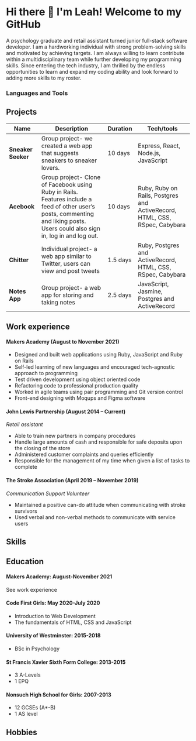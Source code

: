 # Hi there 👋 I'm Leah! Welcome to my GitHub
A psychology graduate and retail assistant turned junior full-stack software developer. I am a hardworking individual with strong problem-solving skills and motivated by achieving targets. I am always willing to learn contribute within a multidisciplinary team while further developing my programming skills. Since entering the tech industry, I am thrilled by the endless opportunities to learn and expand my coding ability and look forward to adding more skills to my roster.

### Languages and Tools
<!--![Top Langs](https://github-readme-stats.vercel.app/api/top-langs/?username=leahcolleen&theme=tokyonight)-->

## Projects
| Name                         | Description                                                                   | Duration           | Tech/tools        |
| ---------------------------- | ------------------------------------------------------------------------------| -------------------| ----------------- |
| **Sneaker Seeker**            |Group project- we created a web app that suggests sneakers to sneaker lovers. | 10 days| Express, React, Node.js, JavaScript|
| **Acebook** | Group project- Clone of Facebook using Ruby in Rails. Features include a feed of other user’s posts, commenting and liking posts. Users could also sign in, log in and log out. |       10 days   | Ruby, Ruby on Rails, Postgres and ActiveRecord, HTML, CSS, RSpec, Cabybara              |
| **Chitter**            |Individual project- a web app similar to Twitter, users can view and post tweets | 1.5 days| Ruby, Postgres and ActiveRecord, HTML, CSS, RSpec, Cabybara|
| **Notes App**            |Group project- a web app for storing and taking notes | 2.5 days| JavaScript, Jasmine, Postgres and ActiveRecord|



## Work experience

#### Makers Academy (August to November 2021)

* Designed and built web applications using Ruby, JavaScript and Ruby on Rails
* Self-led learning of new languages and encouraged tech-agnostic approach to programming
* Test driven development using object oriented code
* Refactoring code to professional production quality
* Worked in agile teams using pair programming and Git version control
* Front-end designing with Moqups and Figma software

#### John Lewis Partnership (August 2014 – Current)
*Retail assistant* 
 
*	Able to train new partners in company procedures 
*	Handle large amounts of cash and responsible for safe deposits upon the closing of the store
*	Administered customer complaints and queries efficiently
*	Responsible for the management of my time when given a list of tasks to complete
                                                                                                                  
#### The Stroke Association (April 2019 – November 2019)   
*Communication Support Volunteer* 
*	Maintained a positive can-do attitude when communicating with stroke survivors
* Used verbal and non-verbal methods to communicate with service users

## Skills
<!-- #### Self-led learner (growth mindset)
#### Time management and organisation
#### Teamwork and collaboration (EQ)
#### Problem-solver-->

## Education 
#### Makers Academy: August-November 2021
See work experience

#### Code First Girls: May 2020-July 2020
* Introduction to Web Development                                                                                                                                             
* The fundamentals of	HTML, CSS and JavaScript


#### University of Westminster: 2015-2018
* BSc in Psychology 

#### St Francis Xavier Sixth Form College: 2013-2015
* 3 A-Levels
*	1 EPQ

#### Nonsuch High School for Girls: 2007-2013
* 12 GCSEs (A*-B)
* 1 AS level

## Hobbies
<!-- 
* listening to podcasts such as Techish
* Baking and decorating cakes
 -->





